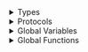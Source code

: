 <details>
<summary>Types</summary>

  - [Alarm](/Alarm)
  - [AlarmDB](/AlarmDB)
  - [AlarmScheduler](/AlarmScheduler)
  - [AlarmVC](/AlarmVC)
  - [AppDatabase](/AppDatabase)
  - [AppDelegate](/AppDelegate)
  - [FirebaseUtil](/FirebaseUtil)
  - [MainVC](/MainVC)
  - [RewardVC](/RewardVC)
  - [RootViewController](/RootViewController)
  - [SignInVC](/SignInVC)

</details>

<details>
<summary>Protocols</summary>

  - [AlarmVCDelegate](/AlarmVCDelegate)

</details>

<details>
<summary>Global Variables</summary>

  - [activeAlarm](/activeAlarm)
  - [alarmDB](/alarmDB)
  - [completedTask](/completedTask)
  - [dbQueue](/dbQueue)
  - [fUtil](/fUtil)
  - [inactiveAlarm](/inactiveAlarm)
  - [ref](/ref)
  - [scheduler](/scheduler)
  - [totalTask](/totalTask)
  - [userID](/userID)

</details>

<details>
<summary>Global Functions</summary>

  - [getDocumentsDirectory()](/getDocumentsDirectory\(\))

</details>
